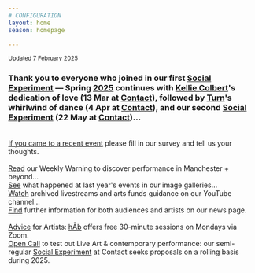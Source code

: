 ```yaml
---
# CONFIGURATION
layout: home
season: homepage

---
```

<small>Updated 7 February 2025</small>        
### Thank you to everyone who joined in our first [Social Experiment](/socialexperiment) — Spring [2025](/current/2025) continues with [Kellie Colbert](/current/2025/colbert)'s dedication of love (13 Mar at <a href="https://contactmcr.com" target="_blank">Contact</a>), followed by [Turn](/current/2025-turn)'s whirlwind of dance (4 Apr at <a href="https://contactmcr.com" target="_blank">Contact</a>), and our second [Social Experiment](/socialexperiment) (22 May at <a href="https://contactmcr.com" target="_blank">Contact</a>)…
<br><a href="https://www.illuminate-data.org.uk/survey/qvprln" target="_blank">If you came to a recent event</a> please fill in our survey and tell us your thoughts.<br><br><a href="https://wordofwarning.posthaven.com" target="_blank">Read</a> our Weekly Warning to discover performance in Manchester + beyond…<br>[See](/galleries) what happened at last year's events in our image galleries…<br><a href="https://youtube.com/@warnmcr" target="_blank">Watch</a> archived livestreams and arts funds guidance on our YouTube channel…<br>[Find](/news) further information for both audiences and artists on our news page.<br><br>[Advice](/hab/advice) for Artists: [hÅb](/hab) offers free 30-minute sessions on Mondays via Zoom.<br><a href="https://socialexperiment.posthaven.com" target="_blank">Open Call</a> to test out Live Art & contemporary performance: our semi-regular [Social Experiment](/socialexperiment) at Contact seeks proposals on a rolling basis during 2025.
